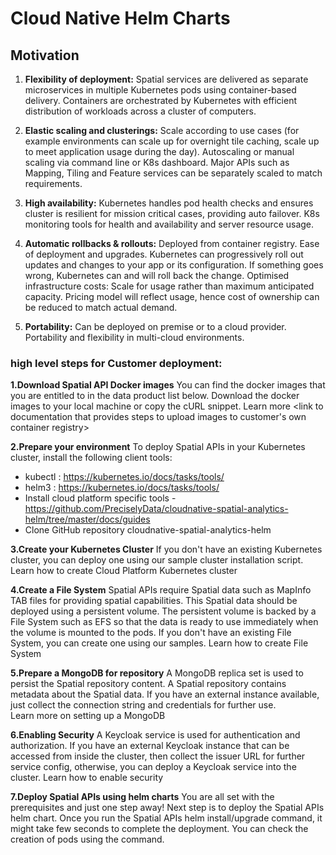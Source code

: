 # Cloud Native Helm Charts

## Motivation

1. **Flexibility of deployment:**
    Spatial services are delivered as separate microservices in multiple Kubernetes pods using container-based delivery. Containers are orchestrated by Kubernetes with efficient distribution of workloads across a cluster of computers.

2. **Elastic scaling and clusterings:**
    Scale according to use cases (for example environments can scale up for overnight tile caching, scale up to meet application usage during the day). Autoscaling or manual scaling via command line or K8s dashboard. Major APIs such as Mapping, Tiling and Feature services can be separately scaled to match requirements.

3. **High availability:**
    Kubernetes handles pod health checks and ensures cluster is resilient for mission critical cases, providing auto failover. K8s monitoring tools for health and availability and server resource usage.

4. **Automatic rollbacks & rollouts:**
    Deployed from container registry. Ease of deployment and upgrades. Kubernetes can progressively roll out updates and changes to your app or its configuration. If something goes wrong, Kubernetes can and will roll back the change. Optimised infrastructure costs: Scale for usage rather than maximum anticipated capacity. Pricing model will reflect usage, hence cost of ownership can be reduced to match actual demand.

5. **Portability:**
    Can be deployed on premise or to a cloud provider. Portability and flexibility in multi-cloud environments.

  
### high level steps for Customer deployment: 
 
**1.Download Spatial API Docker images**
You can find the docker images that you are entitled to in the data product list below. Download the docker images to your local machine or copy the cURL snippet.
Learn more  <link to documentation that provides steps to upload images to customer's own container registry>
 
**2.Prepare your environment**
To deploy Spatial APIs in your Kubernetes cluster, install the following client tools:
- kubectl : https://kubernetes.io/docs/tasks/tools/
- helm3 : https://kubernetes.io/docs/tasks/tools/
- Install cloud platform specific tools - https://github.com/PreciselyData/cloudnative-spatial-analytics-helm/tree/master/docs/guides
- Clone GitHub repository cloudnative-spatial-analytics-helm  
 
**3.Create your Kubernetes Cluster**
If you don't have an existing Kubernetes cluster, you can deploy one using our sample cluster installation script.
Learn how to create Cloud Platform Kubernetes cluster
 
**4.Create a File System**
Spatial APIs require Spatial data such as MapInfo TAB files for providing spatial capabilities. This Spatial data should be deployed using a persistent volume. The persistent volume is backed by a File System such as EFS so that the data is ready to use immediately when the volume is mounted to the pods. If you don't have an existing File System, you can create one using our samples.
Learn how to create File System
 
**5.Prepare a MongoDB for repository**
A MongoDB replica set is used to persist the Spatial repository content. A Spatial repository contains metadata about the Spatial data. If you have an external instance available, just collect the connection string and credentials for further use.   
Learn more on setting up a MongoDB
 
**6.Enabling Security**
A Keycloak service is used for authentication and authorization. If you have an external Keycloak instance that can be accessed from inside the cluster, then collect the issuer URL for further service config, otherwise, you can deploy a Keycloak service into the cluster.
Learn how to enable security
 
**7.Deploy Spatial APIs using helm charts**
You are all set with the prerequisites and just one step away! Next step is to deploy the Spatial APIs helm chart.
Once you run the Spatial APIs helm install/upgrade command, it might take few seconds to complete the deployment. You can check the creation of pods using the command.
